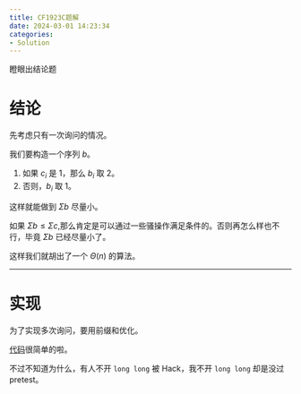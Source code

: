 ```yaml
---
title: CF1923C题解
date: 2024-03-01 14:23:34
categories:
- Solution
---
```


瞪眼出结论题

# 结论

先考虑只有一次询问的情况。

我们要构造一个序列 $b$。

1. 如果 $c_i$ 是 $1$，那么 $b_i$ 取 $2$。
2. 否则，$b_i$ 取 $1$。

这样就能做到 $\Sigma b$ 尽量小。

如果 $\Sigma b \le \Sigma c$,那么肯定是可以通过一些骚操作满足条件的。否则再怎么样也不行，毕竟 $\Sigma b$ 已经尽量小了。

<!--more-->

这样我们就胡出了一个 $\Theta(n)$ 的算法。

---

# 实现

为了实现多次询问，要用前缀和优化。

[代码](https://codeforces.com/contest/1923/submission/247945649)很简单的啦。

不过不知道为什么，有人不开 `long long` 被 Hack，我不开 `long long` 却是没过 pretest。
